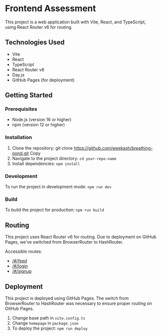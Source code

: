 # Frontend Assessment

This project is a web application built with Vite, React, and TypeScript, using React Router v6 for routing.

## Technologies Used

- Vite
- React
- TypeScript
- React Router v6
- Day.js
- GitHub Pages (for deployment)

## Getting Started

### Prerequisites

- Node.js (version 16 or higher)
- npm (version 12 or higher)

### Installation

1. Clone the repository:
git clone https://github.com/weekash/breathing-pond.git
Copy
2. Navigate to the project directory:
`cd your-repo-name`
3. Install dependencies:
`npm install`

### Development

To run the project in development mode:
`npm run dev`

### Build

To build the project for production:
`npm run build`

## Routing

This project uses React Router v6 for routing. Due to deployment on GitHub Pages, we've switched from BrowserRouter to HashRouter.

Accessible routes:
- [/#/feed](https://weekash.github.io/breathing-pond/#/feed)
- [/#/login](https://weekash.github.io/breathing-pond/#/login)
- [/#/signup](https://weekash.github.io/breathing-pond/#/signup)

## Deployment

This project is deployed using GitHub Pages. The switch from BrowserRouter to HashRouter was necessary to ensure proper routing on GitHub Pages.
1. Change base path in  `vite.config.ts`
2. Change `homepage` in `package.json`
3. To deploy the project:
`npm run deploy`
